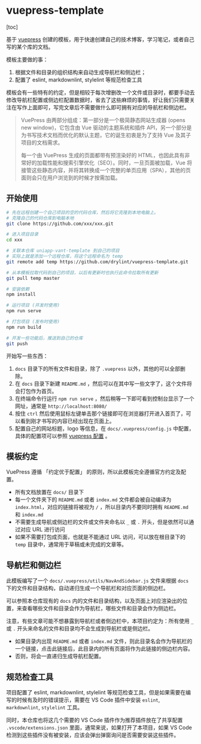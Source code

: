 # vuepress-template

[toc]

基于 [vuepress](https://vuepress.vuejs.org/zh/) 创建的模板，用于快速创建自己的技术博客，学习笔记，或者自己写的某个库的文档。

模板主要做的事：

1. 根据文件和目录的组织结构来自动生成导航栏和侧边栏；
2. 配置了 eslint, markdownlint, stylelint 等规范检查工具

模板会有一些特有的约定，但是相较于每次增删改一个文件或目录时，都要手动去修改导航栏配置或侧边栏配置数据时，省去了这些麻烦的事情，好让我们只需要关注在写作上面即可，写完文章后不需要做什么即可拥有对应的导航栏和侧边栏。

> VuePress 由两部分组成：第一部分是一个极简静态网站生成器 (opens new window)，它包含由 Vue 驱动的主题系统和插件 API，另一个部分是为书写技术文档而优化的默认主题，它的诞生初衷是为了支持 Vue 及其子项目的文档需求。
>
>每一个由 VuePress 生成的页面都带有预渲染好的 HTML，也因此具有非常好的加载性能和搜索引擎优化（SEO）。同时，一旦页面被加载，Vue 将接管这些静态内容，并将其转换成一个完整的单页应用（SPA），其他的页面则会只在用户浏览到的时候才按需加载。

## 开始使用

```bash
# 先在远程创建一个自己项目的空的代码仓库，然后将它克隆到本地电脑上。
# 克隆自己的代码仓库到电脑本地
git clone https://github.com/xxx/xxx.git

# 进入项目目录
cd xxx

# 关联本仓库 uniapp-vant-template 到自己的项目
# 实际上就是添加一个远程仓库，将这个远程命名为 temp
git remote add temp https://github.com/drylint/vuepress-template.git

# 从本模板拉取代码到自己的项目，以后有更新时也执行此命令拉取所有更新
git pull temp master

# 安装依赖
npm install

# 运行项目 (开发时使用)
npm run serve

# 打包项目 (发布时使用)
npm run build

# 开发一些功能后，推送到自己的仓库
git push
```

开始写一些东西：

1. `docs` 目录下的所有文件和目录，除了 `.vuepress` 以外，其他的可以全部删除。
2. 在 `docs` 目录下新建 `README.md` ，然后可以在其中写一些文字了，这个文件将会打包作为首页。
3. 在终端命令行运行 `npm run serve` ，然后稍等一下即可看到控制台显示了一个网址，通常是 `http://localhost:8080/`
4. 按住 `ctrl` 然后使用鼠标左键单击那个链接即可在浏览器打开进入首页了，可以看到刚才书写的内容已经出现在页面上。
5. 配置自己的网站标题，logo 等信息，在 `docs/.vuepress/config.js` 中配置，具体的配置项可以参照 [vuepress 配置](https://vuepress.vuejs.org/zh/config/) 。

## 模板约定

VuePress 遵循 「约定优于配置」 的原则，所以此模板完全遵循官方约定及配置。

- 所有文档放置在 `docs/` 目录下
- 每一个文件夹下的 `README.md` 或者 `index.md` 文件都会被自动编译为 `index.html`，对应的链接将被视为 `/` ，所以目录内不要同时拥有 `README.md` 和 `index.md`
- 不需要生成导航或侧边栏的文件或文件夹命名以 `_` 或 `.` 开头，但是依然可以通过对应 URL 进行访问
- 如果不需要打包成页面，也就是不能通过 URL 访问，可以放在根目录下的 `temp` 目录中，通常用于草稿或未完成的文章等。

## 导航栏和侧边栏

此模板编写了一个 `docs/.vuepress/utils/NavAndSidebar.js` 文件来根据 `docs` 下的文件和目录结构，自动递归生成一个导航栏和对应页面的侧边栏。

可以参照本仓库现有的 `docs` 内的文件和目录结构，以及页面上对应渲染出的位置，来查看哪些文件和目录会作为导航栏，哪些文件和目录会作为侧边栏。

注意，有些文章可能不想暴露到导航栏或者侧边栏中，本项目约定为：所有使用 `_` 或 `.` 开头来命名的文件和目录均不会生成到导航栏或是侧边栏。

- 如果目录内出现 `README.md` 或者 `index.md` 文件，则此目录名会作为导航栏的一个链接，点击此链接后，此目录内的所有页面将作为此链接的侧边栏内容。
- 否则，将会一直递归生成导航栏配置。

## 规范检查工具

项目配置了 eslint, markdownlint, stylelint 等规范检查工具，但是如果需要在编写的时候有及时的错误提示，需要在 VS Code 插件中安装 `eslint`, `markdownlint`, `stylelint` 工具。

同时，本仓库也将这几个需要的 VS Code 插件作为推荐插件放在了共享配置  `.vscode/extensions.json` 里面，通常来说，如果打开了本项目，如果 VS Code 检测到这些插件没有被安装，应该会弹出弹窗询问是否需要安装这些插件。
